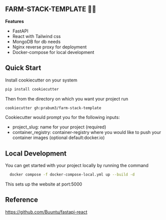 ## FARM-STACK-TEMPLATE 🧑‍🌾

**Features**

- FastAPI 
- React with Tailwind css
- MongoDB for db needs
- Nginx reverse proxy for deployment
- Docker-compose for local development


## Quick Start

Install cookiecutter on your system

```bash 
pip install cookiecutter
```
Then from the directory on which you want your project run 

```bash
cookiecutter gh:prabum3/farm-stack-template
```
Cookiecutter would prompt you for the following inputs:
  - project_slug: name for your project (required)
  - container_registry: container-registry where you would like to push your container images (optional default:docker.io)
 
 ## Local Development
 
 You can get started with your project locally by running the command
 
 ```bash
   docker compose -f docker-compose-local.yml up --build -d  
 ```
 
 This sets up the website at port:5000
 
## Reference 

https://github.com/Buuntu/fastapi-react
